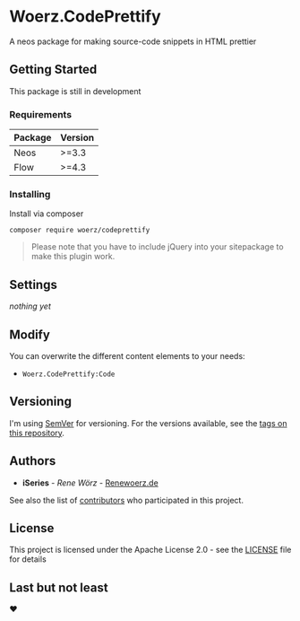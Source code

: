 # Woerz.CodePrettify

A neos package for making source-code snippets in HTML prettier

## Getting Started

This package is still in development

### Requirements

Package | Version
--- | ---
Neos | \>=3.3
Flow | \>=4.3
### Installing

Install via composer

`composer require woerz/codeprettify`

> Please note that you have to include jQuery into your sitepackage to make this plugin work.

## Settings

*nothing yet*

## Modify

You can overwrite the different content elements to your needs:
* `Woerz.CodePrettify:Code`

## Versioning

I'm using [SemVer](http://semver.org/) for versioning. For the versions available, see the [tags on this repository](https://github.com/iseries/Woerz.CodePrettify/tags). 

## Authors

* **iSeries** - *Rene Wörz* - [Renewoerz.de](https://renewoerz.de)

See also the list of [contributors](https://github.com/iseries/Woerz.CodePrettify/contributors) who participated in this project.

## License

This project is licensed under the Apache License 2.0 - see the [LICENSE](LICENSE) file for details

## Last but not least

:heart:
